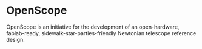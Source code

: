 OpenScope
=========

OpenScope is an initiative for the development of an open-hardware, fablab-ready, sidewalk-star-parties-friendly Newtonian telescope reference design.
